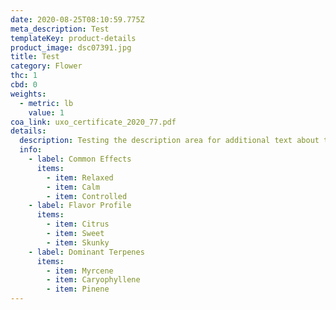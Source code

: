 ```yaml
---
date: 2020-08-25T08:10:59.775Z
meta_description: Test
templateKey: product-details
product_image: dsc07391.jpg
title: Test
category: Flower
thc: 1
cbd: 0
weights:
  - metric: lb
    value: 1
coa_link: uxo_certificate_2020_77.pdf
details:
  description: Testing the description area for additional text about the product.
  info:
    - label: Common Effects
      items:
        - item: Relaxed
        - item: Calm
        - item: Controlled
    - label: Flavor Profile
      items:
        - item: Citrus
        - item: Sweet
        - item: Skunky
    - label: Dominant Terpenes
      items:
        - item: Myrcene
        - item: Caryophyllene
        - item: Pinene
---
```




